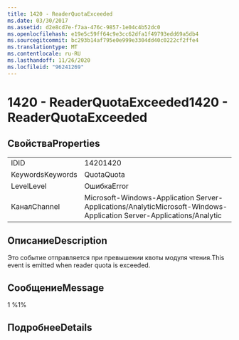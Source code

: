 ```yaml
---
title: 1420 - ReaderQuotaExceeded
ms.date: 03/30/2017
ms.assetid: d2e8cd7e-f7aa-476c-9857-1e04c4b52dc0
ms.openlocfilehash: e19e5c59ff64c9e3cc62dfa1f49793edd69a5db4
ms.sourcegitcommit: bc293b14af795e0e999e3304dd40c0222cf2ffe4
ms.translationtype: MT
ms.contentlocale: ru-RU
ms.lasthandoff: 11/26/2020
ms.locfileid: "96241269"
---
```

# <a name="1420---readerquotaexceeded"></a><span data-ttu-id="039af-102">1420 - ReaderQuotaExceeded</span><span class="sxs-lookup"><span data-stu-id="039af-102">1420 - ReaderQuotaExceeded</span></span>

## <a name="properties"></a><span data-ttu-id="039af-103">Свойства</span><span class="sxs-lookup"><span data-stu-id="039af-103">Properties</span></span>  
  
|||  
|-|-|  
|<span data-ttu-id="039af-104">ID</span><span class="sxs-lookup"><span data-stu-id="039af-104">ID</span></span>|<span data-ttu-id="039af-105">1420</span><span class="sxs-lookup"><span data-stu-id="039af-105">1420</span></span>|  
|<span data-ttu-id="039af-106">Keywords</span><span class="sxs-lookup"><span data-stu-id="039af-106">Keywords</span></span>|<span data-ttu-id="039af-107">Quota</span><span class="sxs-lookup"><span data-stu-id="039af-107">Quota</span></span>|  
|<span data-ttu-id="039af-108">Level</span><span class="sxs-lookup"><span data-stu-id="039af-108">Level</span></span>|<span data-ttu-id="039af-109">Ошибка</span><span class="sxs-lookup"><span data-stu-id="039af-109">Error</span></span>|  
|<span data-ttu-id="039af-110">Канал</span><span class="sxs-lookup"><span data-stu-id="039af-110">Channel</span></span>|<span data-ttu-id="039af-111">Microsoft-Windows-Application Server-Applications/Analytic</span><span class="sxs-lookup"><span data-stu-id="039af-111">Microsoft-Windows-Application Server-Applications/Analytic</span></span>|  
  
## <a name="description"></a><span data-ttu-id="039af-112">Описание</span><span class="sxs-lookup"><span data-stu-id="039af-112">Description</span></span>  

 <span data-ttu-id="039af-113">Это событие отправляется при превышении квоты модуля чтения.</span><span class="sxs-lookup"><span data-stu-id="039af-113">This event is emitted when reader quota is exceeded.</span></span>  
  
## <a name="message"></a><span data-ttu-id="039af-114">Сообщение</span><span class="sxs-lookup"><span data-stu-id="039af-114">Message</span></span>  

 <span data-ttu-id="039af-115">1 %</span><span class="sxs-lookup"><span data-stu-id="039af-115">1%</span></span>  
  
## <a name="details"></a><span data-ttu-id="039af-116">Подробнее</span><span class="sxs-lookup"><span data-stu-id="039af-116">Details</span></span>
